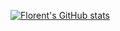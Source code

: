 [![Florent's GitHub stats](https://github-readme-stats.vercel.app/api?username=florentf9&count_private=true&show_icons=true&theme=dracula)](https://github.com/anuraghazra/github-readme-stats)

<!--
**FlorentF9/FlorentF9** is a ✨ _special_ ✨ repository because its `README.md` (this file) appears on your GitHub profile.

Here are some ideas to get you started:

- 🔭 I’m currently working on ...
- 🌱 I’m currently learning ...
- 👯 I’m looking to collaborate on ...
- 🤔 I’m looking for help with ...
- 💬 Ask me about ...
- 📫 How to reach me: ...
- 😄 Pronouns: ...
- ⚡ Fun fact: ...
-->
